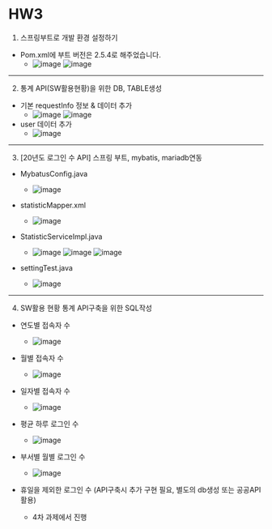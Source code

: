 # HW3

1. 스프링부트로 개발 환경 설정하기
  - Pom.xml에 부트 버전은 2.5.4로 해주었습니다.
    * ![image](https://user-images.githubusercontent.com/71567319/130899007-1972c612-9e27-4df5-bb5f-9dce7102a053.png) ![image](https://user-images.githubusercontent.com/71567319/130899011-74884927-cdd3-4cca-a910-58c947ca55c2.png)

------------

2. 통계 API(SW활용현황)을 위한 DB, TABLE생성
  - 기본 requestInfo 정보 & 데이터 추가
    * ![image](https://user-images.githubusercontent.com/71567319/130961467-8884ee51-6d93-43a1-932f-c4bd4c509ec9.png) ![image](https://user-images.githubusercontent.com/71567319/130961480-402960a5-1fc0-47c5-bfc2-847c3ce93b02.png)
  - user 데이터 추가
    * ![image](https://user-images.githubusercontent.com/71567319/130961639-fadb8384-4993-4185-a548-64b4f5e668ad.png)

------------

3. [20년도 로그인 수 API] 스프링 부트, mybatis, mariadb연동
  - MybatusConfig.java
    * ![image](https://user-images.githubusercontent.com/71567319/130964015-1bd0ccc7-f143-424b-b4f1-0ff55608086f.png)

  - statisticMapper.xml
    * ![image](https://user-images.githubusercontent.com/71567319/130965202-b3696253-754a-4e16-9987-e007d1d1d126.png)

  - StatisticServiceImpl.java
    * ![image](https://user-images.githubusercontent.com/71567319/130964792-887f0902-c413-40f2-933a-c95981217f9e.png) ![image](https://user-images.githubusercontent.com/71567319/130965604-ea59cb0e-bb85-441b-9f7a-82844c9fc768.png) ![image](https://user-images.githubusercontent.com/71567319/130964814-7e571deb-c08b-4c69-b503-0892f4b6d47d.png)

  - settingTest.java
    * ![image](https://user-images.githubusercontent.com/71567319/130965801-bc34c18c-94e3-41f1-bd22-7aff7a24ee06.png)

------------

4. SW활용 현황 통계 API구축을 위한 SQL작성
  - 연도별 접속자 수
    * ![image](https://user-images.githubusercontent.com/71567319/130962989-5a892f26-0de6-4a93-a4b8-3c460e4ab356.png)

  - 월별 접속자 수
    * ![image](https://user-images.githubusercontent.com/71567319/130962999-9e17b285-e248-4eb8-b9cb-70e1bde4efd8.png)

  - 일자별 접속자 수
    * ![image](https://user-images.githubusercontent.com/71567319/130963013-640d9290-9b67-495e-8a1c-4026e568cf78.png)

  - 평균 하루 로그인 수
    * ![image](https://user-images.githubusercontent.com/71567319/130963037-2910844b-7740-479b-9117-475a9952ce97.png)

  - 부서별 월별 로그인 수
    * ![image](https://user-images.githubusercontent.com/71567319/130963065-6245473c-4510-44ab-aad6-8a632f9479f4.png)

  - 휴일을 제외한 로그인 수 (API구축시 추가 구현 필요, 별도의 db생성 또는 공공API활용)
    * 4차 과제에서 진행
